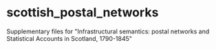 # scottish_postal_networks
Supplementary files for "Infrastructural semantics: postal networks and Statistical Accounts in Scotland, 1790-1845"
